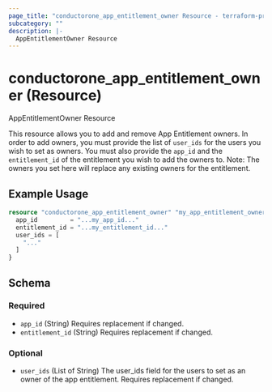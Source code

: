 ```yaml
---
page_title: "conductorone_app_entitlement_owner Resource - terraform-provider-conductorone"
subcategory: ""
description: |-
  AppEntitlementOwner Resource
---
```


# conductorone_app_entitlement_owner (Resource)

AppEntitlementOwner Resource

This resource allows you to add and remove App Entitlement owners.
In order to add owners, you must provide the list of `user_ids` for the users you wish to set as owners.
You must also provide the `app_id` and the `entitlement_id` of the entitlement you wish to add the owners to.
Note: The owners you set here will replace any existing owners for the entitlement.

## Example Usage

```terraform
resource "conductorone_app_entitlement_owner" "my_app_entitlement_owner" {
  app_id         = "...my_app_id..."
  entitlement_id = "...my_entitlement_id..."
  user_ids = [
    "..."
  ]
}
```

<!-- schema generated by tfplugindocs -->
## Schema

### Required

- `app_id` (String) Requires replacement if changed.
- `entitlement_id` (String) Requires replacement if changed.

### Optional

- `user_ids` (List of String) The user_ids field for the users to set as an owner of the app entitlement. Requires replacement if changed.
